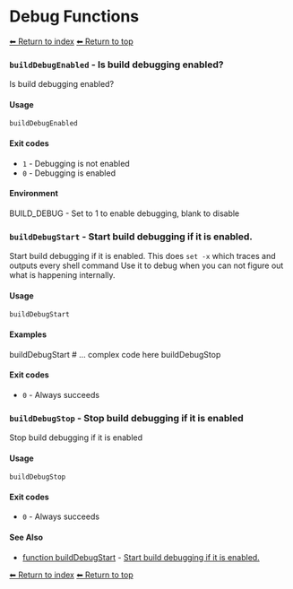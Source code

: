 # Debug Functions

[⬅ Return to index](index.md)
[⬅ Return to top](../index.md)


### `buildDebugEnabled` - Is build debugging enabled?

Is build debugging enabled?

#### Usage

    buildDebugEnabled

#### Exit codes

- `1` - Debugging is not enabled
- `0` - Debugging is enabled

#### Environment

BUILD_DEBUG - Set to 1 to enable debugging, blank to disable

### `buildDebugStart` - Start build debugging if it is enabled.

Start build debugging if it is enabled.
This does `set -x` which traces and outputs every shell command
Use it to debug when you can not figure out what is happening internally.

#### Usage

    buildDebugStart

#### Examples

buildDebugStart
    # ... complex code here
    buildDebugStop

#### Exit codes

- `0` - Always succeeds

### `buildDebugStop` - Stop build debugging if it is enabled

Stop build debugging if it is enabled

#### Usage

    buildDebugStop

#### Exit codes

- `0` - Always succeeds

#### See Also

- [function buildDebugStart](./docs//tools/debug.md) - [Start build debugging if it is enabled.](https://github.com/zesk/build/blob/main/bin/build/tools/debug.sh#L30)

[⬅ Return to index](index.md)
[⬅ Return to top](../index.md)
